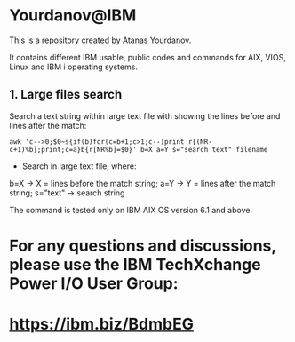 
# Yourdanov@IBM	

This is a repository created by Atanas Yourdanov.

It contains different IBM usable, public codes and commands for AIX, VIOS, Linux and IBM i operating systems.

## 1. Large files search

Search a text string within large text file with showing the lines before and lines after the match:

    awk 'c-->0;$0~s{if(b)for(c=b+1;c>1;c--)print r[(NR-c+1)%b];print;c=a}b{r[NR%b]=$0}' b=X a=Y s="search text" filename

- Search in large text file, where:

b=X -> X = lines before the match string;
a=Y -> Y = lines after the match string;
s="text" -> search string

The command is tested only on IBM AIX OS version 6.1 and above.

# For any questions and discussions, please use the IBM TechXchange Power I/O User Group:

# https://ibm.biz/BdmbEG
